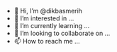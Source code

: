 - 👋 Hi, I’m @dikbasmerih
- 👀 I’m interested in ...
- 🌱 I’m currently learning ...
- 💞️ I’m looking to collaborate on ...
- 📫 How to reach me ...

<!---
dikbasmerih/dikbasmerih is a ✨ special ✨ repository because its `README.md` (this file) appears on your GitHub profile.
You can click the Preview link to take a look at your changes.
--->
